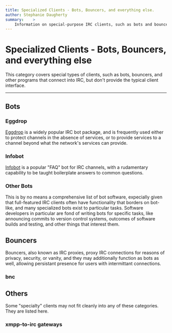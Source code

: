 ```yaml
---
title: Specialized Clients - Bots, Bouncers, and everything else.
author: Stephanie Daugherty
summary:	>
	Information on special-purpose IRC clients, such as bots and bouncers.
---
```


# Specialized Clients - Bots, Bouncers, and everything else

This category covers special types of clients, such as bots, bouncers, and other programs that connect into IRC, but don't provide the typical client interface.

* * *

## Bots

### Eggdrop

[Eggdrop](http://www.eggheads.org/) is a widely popular IRC bot package, and is frequently used either to protect channels in the absence of services, or to provide services to a channel beyond what the network's services can provide.

### Infobot
[Infobot](http://www.infobot.org/) is a popular "FAQ" bot for IRC channels, with a rudamentary capability to be taught boilerplate answers to common questions.

### Other Bots
This is by no means a comprehensive list of bot software, expecially given that full-featured IRC clients often have functionality that borders on bot-like, and many specialized bots exist to particular tasks. Software developers in particular are fond of writing bots for specific tasks, like announcing commits to version control systems, outcomes of software builds and testing, and other things that interest them.

## Bouncers

Bouncers, also known as IRC proxies, proxy IRC connections for reasons of privacy, security, or vanity, and they may additionally function as bots as well, allowing persistant presence for users with intermittant connections.

### bnc

## Others

Some "specialty" clients may not fit cleanly into any of these categories. They are listed here.

### xmpp-to-irc gateways


